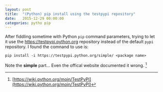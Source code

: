 ```yaml
---
layout: post
title:  "(Python) pip install using the testpypi repository"
date:   2015-12-29 00:00:00
categories: pytho pip
---
```


After fiddling sometime with Python `pip` command parameters, trying to let it use the https://testpypi.python.org repository instead of the default `pypi` repository. I found the comnand to use is:

`pip install -i https://testpypi.python.org/simple/ <package name>`

Note the **simple** part... Even the offical website documented it wrong. [^1]

[^1]: [https://wiki.python.org/moin/TestPyPI](https://wiki.python.org/moin/TestPyPI)